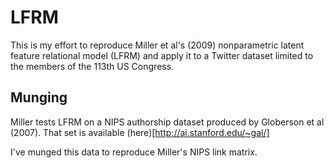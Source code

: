 LFRM
====

This is my effort to reproduce Miller et al's (2009) nonparametric latent 
feature relational model (LFRM) and apply it to a Twitter dataset limited to
the members of the 113th US Congress.

Munging
-------
Miller tests LFRM on a NIPS authorship dataset produced by Globerson et al
(2007). That set is available (here)[http://ai.stanford.edu/~gal/]

I've munged this data to reproduce Miller's NIPS link matrix.
